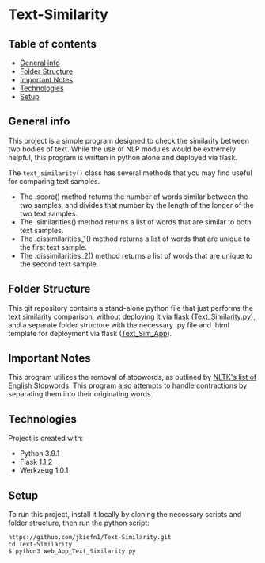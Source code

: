 # Text-Similarity
## Table of contents
* [General info](#general-info)
* [Folder Structure](#folder-structure)
* [Important Notes](#important-notes)
* [Technologies](#technologies)
* [Setup](#setup)


## General info
This project is a simple program designed to check the similarity between two bodies of text. While the use of NLP modules would be extremely helpful, this program is written in python alone and deployed via flask.

The ```text_similarity()``` class has several methods that you may find useful for comparing text samples.
* The .score() method returns the number of words similar between the two samples, and divides that number by the length of the longer of the two text samples.
* The .similarities() method returns a list of words that are similar to both text samples.
* The .dissimilarities_1() method returns a list of words that are unique to the first text sample.
* The .dissimilarities_2() method returns a list of words that are unique to the second text sample.
	
## Folder Structure
This git repository contains a stand-alone python file that just performs the text similarity comparison, without deploying it via flask ([Text_Similarity.py](https://github.com/jkiefn1/Text-Similarity/blob/main/Text_Similarity.py)), and a separate folder structure with the necessary .py file and .html template for deployment via flask ([Text_Sim_App](https://github.com/jkiefn1/Text-Similarity/tree/main/Text_Sim_App)).	

## Important Notes
This program utilizes the removal of stopwords, as outlined by [NLTK's list of English Stopwords](https://gist.github.com/sebleier/554280). 
This program also attempts to handle contractions by separating them into their originating words.

## Technologies
Project is created with:
* Python 3.9.1
* Flask 1.1.2
* Werkzeug 1.0.1
	
## Setup
To run this project, install it locally by cloning the necessary scripts and folder structure, then run the python script:

```
https://github.com/jkiefn1/Text-Similarity.git
cd Text-Similarity
$ python3 Web_App_Text_Similarity.py
```
